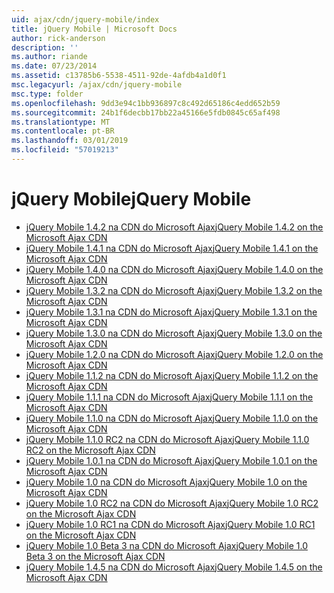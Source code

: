 ```yaml
---
uid: ajax/cdn/jquery-mobile/index
title: jQuery Mobile | Microsoft Docs
author: rick-anderson
description: ''
ms.author: riande
ms.date: 07/23/2014
ms.assetid: c13785b6-5538-4511-92de-4afdb4a1d0f1
msc.legacyurl: /ajax/cdn/jquery-mobile
msc.type: folder
ms.openlocfilehash: 9dd3e94c1bb936897c8c492d65186c4edd652b59
ms.sourcegitcommit: 24b1f6decbb17bb22a45166e5fdb0845c65af498
ms.translationtype: MT
ms.contentlocale: pt-BR
ms.lasthandoff: 03/01/2019
ms.locfileid: "57019213"
---
```

<a name="jquery-mobile"></a><span data-ttu-id="95697-102">jQuery Mobile</span><span class="sxs-lookup"><span data-stu-id="95697-102">jQuery Mobile</span></span>
====================
- [<span data-ttu-id="95697-103">jQuery Mobile 1.4.2 na CDN do Microsoft Ajax</span><span class="sxs-lookup"><span data-stu-id="95697-103">jQuery Mobile 1.4.2 on the Microsoft Ajax CDN</span></span>](cdnjquerymobile142.md)
- [<span data-ttu-id="95697-104">jQuery Mobile 1.4.1 na CDN do Microsoft Ajax</span><span class="sxs-lookup"><span data-stu-id="95697-104">jQuery Mobile 1.4.1 on the Microsoft Ajax CDN</span></span>](cdnjquerymobile141.md)
- [<span data-ttu-id="95697-105">jQuery Mobile 1.4.0 na CDN do Microsoft Ajax</span><span class="sxs-lookup"><span data-stu-id="95697-105">jQuery Mobile 1.4.0 on the Microsoft Ajax CDN</span></span>](cdnjquerymobile140.md)
- [<span data-ttu-id="95697-106">jQuery Mobile 1.3.2 na CDN do Microsoft Ajax</span><span class="sxs-lookup"><span data-stu-id="95697-106">jQuery Mobile 1.3.2 on the Microsoft Ajax CDN</span></span>](cdnjquerymobile132.md)
- [<span data-ttu-id="95697-107">jQuery Mobile 1.3.1 na CDN do Microsoft Ajax</span><span class="sxs-lookup"><span data-stu-id="95697-107">jQuery Mobile 1.3.1 on the Microsoft Ajax CDN</span></span>](cdnjquerymobile131.md)
- [<span data-ttu-id="95697-108">jQuery Mobile 1.3.0 na CDN do Microsoft Ajax</span><span class="sxs-lookup"><span data-stu-id="95697-108">jQuery Mobile 1.3.0 on the Microsoft Ajax CDN</span></span>](cdnjquerymobile130.md)
- [<span data-ttu-id="95697-109">jQuery Mobile 1.2.0 na CDN do Microsoft Ajax</span><span class="sxs-lookup"><span data-stu-id="95697-109">jQuery Mobile 1.2.0 on the Microsoft Ajax CDN</span></span>](cdnjquerymobile120.md)
- [<span data-ttu-id="95697-110">jQuery Mobile 1.1.2 na CDN do Microsoft Ajax</span><span class="sxs-lookup"><span data-stu-id="95697-110">jQuery Mobile 1.1.2 on the Microsoft Ajax CDN</span></span>](cdnjquerymobile112.md)
- [<span data-ttu-id="95697-111">jQuery Mobile 1.1.1 na CDN do Microsoft Ajax</span><span class="sxs-lookup"><span data-stu-id="95697-111">jQuery Mobile 1.1.1 on the Microsoft Ajax CDN</span></span>](cdnjquerymobile111.md)
- [<span data-ttu-id="95697-112">jQuery Mobile 1.1.0 na CDN do Microsoft Ajax</span><span class="sxs-lookup"><span data-stu-id="95697-112">jQuery Mobile 1.1.0 on the Microsoft Ajax CDN</span></span>](cdnjquerymobile110.md)
- [<span data-ttu-id="95697-113">jQuery Mobile 1.1.0 RC2 na CDN do Microsoft Ajax</span><span class="sxs-lookup"><span data-stu-id="95697-113">jQuery Mobile 1.1.0 RC2 on the Microsoft Ajax CDN</span></span>](cdnjquerymobile110rc2.md)
- [<span data-ttu-id="95697-114">jQuery Mobile 1.0.1 na CDN do Microsoft Ajax</span><span class="sxs-lookup"><span data-stu-id="95697-114">jQuery Mobile 1.0.1 on the Microsoft Ajax CDN</span></span>](cdnjquerymobile101.md)
- [<span data-ttu-id="95697-115">jQuery Mobile 1.0 na CDN do Microsoft Ajax</span><span class="sxs-lookup"><span data-stu-id="95697-115">jQuery Mobile 1.0 on the Microsoft Ajax CDN</span></span>](cdnjquerymobile10.md)
- [<span data-ttu-id="95697-116">jQuery Mobile 1.0 RC2 na CDN do Microsoft Ajax</span><span class="sxs-lookup"><span data-stu-id="95697-116">jQuery Mobile 1.0 RC2 on the Microsoft Ajax CDN</span></span>](cdnjquerymobile10rc2.md)
- [<span data-ttu-id="95697-117">jQuery Mobile 1.0 RC1 na CDN do Microsoft Ajax</span><span class="sxs-lookup"><span data-stu-id="95697-117">jQuery Mobile 1.0 RC1 on the Microsoft Ajax CDN</span></span>](cdnjquerymobile10rc1.md)
- [<span data-ttu-id="95697-118">jQuery Mobile 1.0 Beta 3 na CDN do Microsoft Ajax</span><span class="sxs-lookup"><span data-stu-id="95697-118">jQuery Mobile 1.0 Beta 3 on the Microsoft Ajax CDN</span></span>](cdnjquerymobile10b3.md)
- [<span data-ttu-id="95697-119">jQuery Mobile 1.4.5 na CDN do Microsoft Ajax</span><span class="sxs-lookup"><span data-stu-id="95697-119">jQuery Mobile 1.4.5 on the Microsoft Ajax CDN</span></span>](cdnjquerymobile145.md)

